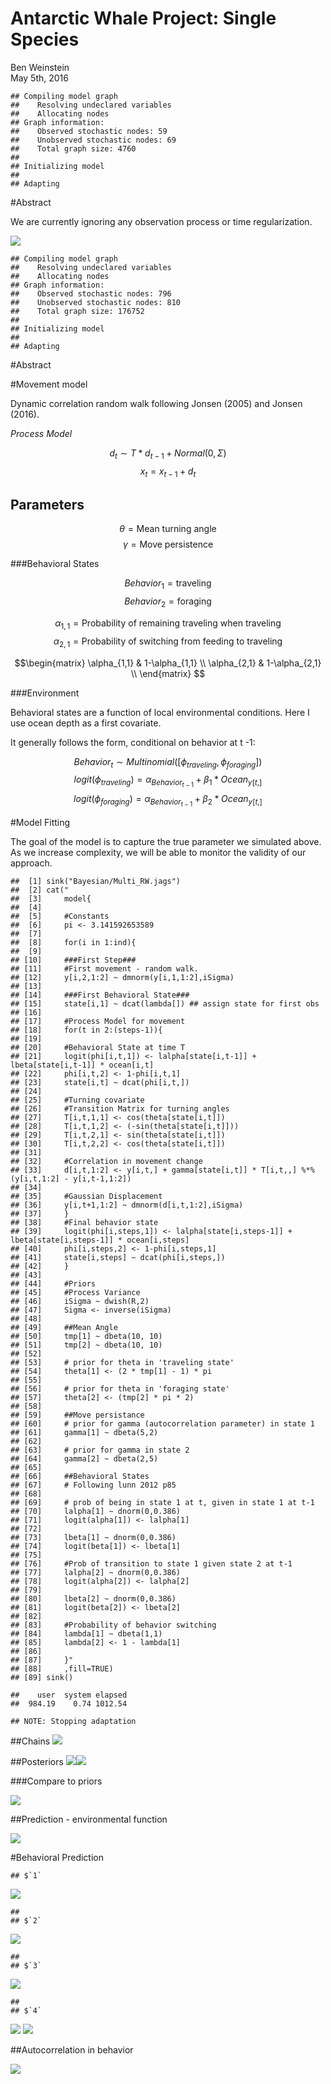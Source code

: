 # Antarctic Whale Project: Single Species
Ben Weinstein  
May 5th, 2016  




```
## Compiling model graph
##    Resolving undeclared variables
##    Allocating nodes
## Graph information:
##    Observed stochastic nodes: 59
##    Unobserved stochastic nodes: 69
##    Total graph size: 4760
## 
## Initializing model
## 
## Adapting
```

#Abstract

We are currently ignoring any observation process or time regularization.

![](SingleSpecies_files/figure-html/unnamed-chunk-3-1.png)<!-- -->


```
## Compiling model graph
##    Resolving undeclared variables
##    Allocating nodes
## Graph information:
##    Observed stochastic nodes: 796
##    Unobserved stochastic nodes: 810
##    Total graph size: 176752
## 
## Initializing model
## 
## Adapting
```

#Abstract


#Movement model

Dynamic correlation random walk following Jonsen (2005) and Jonsen (2016).

*Process Model*

$$ d_{t} \sim T*d_{t-1} + Normal(0,\Sigma)$$
$$ x_t = x_{t-1} + d_{t} $$

## Parameters

$$\theta = \text{Mean turning angle}$$
$$\gamma = \text{Move persistence} $$

###Behavioral States

$$ Behavior_1 = \text{traveling}$$
$$ Behavior_2 = \text{foraging}$$

$$ \alpha_{1,1} = \text{Probability of remaining traveling when traveling}$$
$$\alpha_{2,1} = \text{Probability of switching from feeding to traveling}$$

$$\begin{matrix}
  \alpha_{1,1} & 1-\alpha_{1,1} \\
  \alpha_{2,1} & 1-\alpha_{2,1} \\
\end{matrix}
$$

###Environment

Behavioral states are a function of local environmental conditions. Here I use ocean depth as a first covariate.

It generally follows the form, conditional on behavior at t -1:

$$Behavior_t \sim Multinomial([\phi_{traveling},\phi_{foraging}])$$
$$logit(\phi_{traveling}) = \alpha_{Behavior_{t-1}} + \beta_1 * Ocean_{y[t,]}$$
$$logit(\phi_{foraging}) = \alpha_{Behavior_{t-1}} + \beta_2 * Ocean_{y[t,]}$$





#Model Fitting

The goal of the model is to capture the true parameter we simulated above. As we increase complexity, we will be able to monitor the validity of our approach.


```
##  [1] sink("Bayesian/Multi_RW.jags")                                                                  
##  [2] cat("                                                                                           
##  [3]     model{                                                                                      
##  [4]                                                                                                 
##  [5]     #Constants                                                                                  
##  [6]     pi <- 3.141592653589                                                                        
##  [7]                                                                                                 
##  [8]     for(i in 1:ind){                                                                            
##  [9]                                                                                                 
## [10]     ###First Step###                                                                            
## [11]     #First movement - random walk.                                                              
## [12]     y[i,2,1:2] ~ dmnorm(y[i,1,1:2],iSigma)                                                      
## [13]                                                                                                 
## [14]     ###First Behavioral State###                                                                
## [15]     state[i,1] ~ dcat(lambda[]) ## assign state for first obs                                   
## [16]                                                                                                 
## [17]     #Process Model for movement                                                                 
## [18]     for(t in 2:(steps-1)){                                                                      
## [19]                                                                                                 
## [20]     #Behavioral State at time T                                                                 
## [21]     logit(phi[i,t,1]) <- lalpha[state[i,t-1]] + lbeta[state[i,t-1]] * ocean[i,t]                
## [22]     phi[i,t,2] <- 1-phi[i,t,1]                                                                  
## [23]     state[i,t] ~ dcat(phi[i,t,])                                                                
## [24]                                                                                                 
## [25]     #Turning covariate                                                                          
## [26]     #Transition Matrix for turning angles                                                       
## [27]     T[i,t,1,1] <- cos(theta[state[i,t]])                                                        
## [28]     T[i,t,1,2] <- (-sin(theta[state[i,t]]))                                                     
## [29]     T[i,t,2,1] <- sin(theta[state[i,t]])                                                        
## [30]     T[i,t,2,2] <- cos(theta[state[i,t]])                                                        
## [31]                                                                                                 
## [32]     #Correlation in movement change                                                             
## [33]     d[i,t,1:2] <- y[i,t,] + gamma[state[i,t]] * T[i,t,,] %*% (y[i,t,1:2] - y[i,t-1,1:2])        
## [34]                                                                                                 
## [35]     #Gaussian Displacement                                                                      
## [36]     y[i,t+1,1:2] ~ dmnorm(d[i,t,1:2],iSigma)                                                    
## [37]     }                                                                                           
## [38]     #Final behavior state                                                                       
## [39]     logit(phi[i,steps,1]) <- lalpha[state[i,steps-1]] + lbeta[state[i,steps-1]] * ocean[i,steps]
## [40]     phi[i,steps,2] <- 1-phi[i,steps,1]                                                          
## [41]     state[i,steps] ~ dcat(phi[i,steps,])                                                        
## [42]     }                                                                                           
## [43]                                                                                                 
## [44]     #Priors                                                                                     
## [45]     #Process Variance                                                                           
## [46]     iSigma ~ dwish(R,2)                                                                         
## [47]     Sigma <- inverse(iSigma)                                                                    
## [48]                                                                                                 
## [49]     ##Mean Angle                                                                                
## [50]     tmp[1] ~ dbeta(10, 10)                                                                      
## [51]     tmp[2] ~ dbeta(10, 10)                                                                      
## [52]                                                                                                 
## [53]     # prior for theta in 'traveling state'                                                      
## [54]     theta[1] <- (2 * tmp[1] - 1) * pi                                                           
## [55]                                                                                                 
## [56]     # prior for theta in 'foraging state'                                                       
## [57]     theta[2] <- (tmp[2] * pi * 2)                                                               
## [58]                                                                                                 
## [59]     ##Move persistance                                                                          
## [60]     # prior for gamma (autocorrelation parameter) in state 1                                    
## [61]     gamma[1] ~ dbeta(5,2)                                                                       
## [62]                                                                                                 
## [63]     # prior for gamma in state 2                                                                
## [64]     gamma[2] ~ dbeta(2,5)                                                                       
## [65]                                                                                                 
## [66]     ##Behavioral States                                                                         
## [67]     # Following lunn 2012 p85                                                                   
## [68]                                                                                                 
## [69]     # prob of being in state 1 at t, given in state 1 at t-1                                    
## [70]     lalpha[1] ~ dnorm(0,0.386)                                                                  
## [71]     logit(alpha[1]) <- lalpha[1]                                                                
## [72]                                                                                                 
## [73]     lbeta[1] ~ dnorm(0,0.386)                                                                   
## [74]     logit(beta[1]) <- lbeta[1]                                                                  
## [75]                                                                                                 
## [76]     #Prob of transition to state 1 given state 2 at t-1                                         
## [77]     lalpha[2] ~ dnorm(0,0.386)                                                                  
## [78]     logit(alpha[2]) <- lalpha[2]                                                                
## [79]                                                                                                 
## [80]     lbeta[2] ~ dnorm(0,0.386)                                                                   
## [81]     logit(beta[2]) <- lbeta[2]                                                                  
## [82]                                                                                                 
## [83]     #Probability of behavior switching                                                          
## [84]     lambda[1] ~ dbeta(1,1)                                                                      
## [85]     lambda[2] <- 1 - lambda[1]                                                                  
## [86]                                                                                                 
## [87]     }"                                                                                          
## [88]     ,fill=TRUE)                                                                                 
## [89] sink()
```

```
##    user  system elapsed 
##  984.19    0.74 1012.54
```

```
## NOTE: Stopping adaptation
```

##Chains
![](SingleSpecies_files/figure-html/unnamed-chunk-7-1.png)<!-- -->

##Posteriors
![](SingleSpecies_files/figure-html/unnamed-chunk-8-1.png)<!-- -->![](SingleSpecies_files/figure-html/unnamed-chunk-8-2.png)<!-- -->

###Compare to priors

![](SingleSpecies_files/figure-html/unnamed-chunk-9-1.png)<!-- -->

##Prediction - environmental function

![](SingleSpecies_files/figure-html/unnamed-chunk-10-1.png)<!-- -->

#Behavioral Prediction


```
## $`1`
```

![](SingleSpecies_files/figure-html/unnamed-chunk-11-1.png)<!-- -->

```
## 
## $`2`
```

![](SingleSpecies_files/figure-html/unnamed-chunk-11-2.png)<!-- -->

```
## 
## $`3`
```

![](SingleSpecies_files/figure-html/unnamed-chunk-11-3.png)<!-- -->

```
## 
## $`4`
```

![](SingleSpecies_files/figure-html/unnamed-chunk-11-4.png)<!-- -->
![](SingleSpecies_files/figure-html/unnamed-chunk-11-5.png)<!-- -->

##Autocorrelation in behavior

![](SingleSpecies_files/figure-html/unnamed-chunk-12-1.png)<!-- -->


